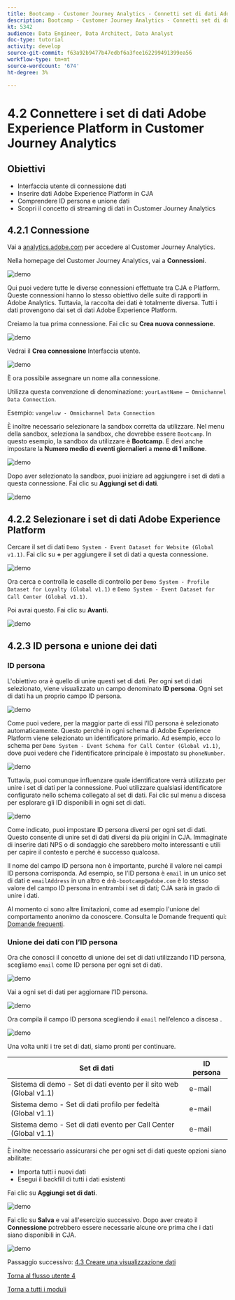 ```yaml
---
title: Bootcamp - Customer Journey Analytics - Connetti set di dati Adobe Experience Platform in Customer Journey Analytics
description: Bootcamp - Customer Journey Analytics - Connetti set di dati Adobe Experience Platform in Customer Journey Analytics
kt: 5342
audience: Data Engineer, Data Architect, Data Analyst
doc-type: tutorial
activity: develop
source-git-commit: f63a92b9477b47edbf6a3fee162299491399ea56
workflow-type: tm+mt
source-wordcount: '674'
ht-degree: 3%

---
```


# 4.2 Connettere i set di dati Adobe Experience Platform in Customer Journey Analytics

## Obiettivi

- Interfaccia utente di connessione dati
- Inserire dati Adobe Experience Platform in CJA
- Comprendere ID persona e unione dati
- Scopri il concetto di streaming di dati in Customer Journey Analytics

## 4.2.1 Connessione

Vai a [analytics.adobe.com](https://analytics.adobe.com) per accedere al Customer Journey Analytics.

Nella homepage del Customer Journey Analytics, vai a **Connessioni**.

![demo](./images/cja2.png)

Qui puoi vedere tutte le diverse connessioni effettuate tra CJA e Platform. Queste connessioni hanno lo stesso obiettivo delle suite di rapporti in Adobe Analytics. Tuttavia, la raccolta dei dati è totalmente diversa. Tutti i dati provengono dai set di dati Adobe Experience Platform.

Creiamo la tua prima connessione. Fai clic su **Crea nuova connessione**.

![demo](./images/cja4.png)

Vedrai il **Crea connessione** Interfaccia utente.

![demo](./images/cja5.png)

È ora possibile assegnare un nome alla connessione.

Utilizza questa convenzione di denominazione: `yourLastName – Omnichannel Data Connection`.

Esempio: `vangeluw - Omnichannel Data Connection`

È inoltre necessario selezionare la sandbox corretta da utilizzare. Nel menu della sandbox, seleziona la sandbox, che dovrebbe essere `Bootcamp`. In questo esempio, la sandbox da utilizzare è **Bootcamp**. E devi anche impostare la **Numero medio di eventi giornalieri** a **meno di 1 milione**.

![demo](./images/cjasb.png)

Dopo aver selezionato la sandbox, puoi iniziare ad aggiungere i set di dati a questa connessione. Fai clic su **Aggiungi set di dati**.

![demo](./images/cjasb1.png)

## 4.2.2 Selezionare i set di dati Adobe Experience Platform

Cercare il set di dati `Demo System - Event Dataset for Website (Global v1.1)`. Fai clic su **+** per aggiungere il set di dati a questa connessione.

![demo](./images/cja7.png)

Ora cerca e controlla le caselle di controllo per `Demo System - Profile Dataset for Loyalty (Global v1.1)` e `Demo System - Event Dataset for Call Center (Global v1.1)`.

Poi avrai questo. Fai clic su **Avanti**.

![demo](./images/cja9.png)

## 4.2.3 ID persona e unione dei dati

### ID persona

L&#39;obiettivo ora è quello di unire questi set di dati. Per ogni set di dati selezionato, viene visualizzato un campo denominato **ID persona**. Ogni set di dati ha un proprio campo ID persona.

![demo](./images/cja11.png)

Come puoi vedere, per la maggior parte di essi l’ID persona è selezionato automaticamente. Questo perché in ogni schema di Adobe Experience Platform viene selezionato un identificatore primario. Ad esempio, ecco lo schema per `Demo System - Event Schema for Call Center (Global v1.1)`, dove puoi vedere che l’identificatore principale è impostato su `phoneNumber`.

![demo](./images/cja13.png)

Tuttavia, puoi comunque influenzare quale identificatore verrà utilizzato per unire i set di dati per la connessione. Puoi utilizzare qualsiasi identificatore configurato nello schema collegato al set di dati. Fai clic sul menu a discesa per esplorare gli ID disponibili in ogni set di dati.

![demo](./images/cja14.png)

Come indicato, puoi impostare ID persona diversi per ogni set di dati. Questo consente di unire set di dati diversi da più origini in CJA. Immaginate di inserire dati NPS o di sondaggio che sarebbero molto interessanti e utili per capire il contesto e perché è successo qualcosa.

Il nome del campo ID persona non è importante, purché il valore nei campi ID persona corrisponda. Ad esempio, se l’ID persona è `email` in un unico set di dati e `emailAddress` in un altro e `dnb-bootcamp@adobe.com` è lo stesso valore del campo ID persona in entrambi i set di dati; CJA sarà in grado di unire i dati.

Al momento ci sono altre limitazioni, come ad esempio l&#39;unione del comportamento anonimo da conoscere. Consulta le Domande frequenti qui: [Domande frequenti](https://experienceleague.adobe.com/docs/analytics-platform/using/cja-overview/cja-faq.html?lang=it).

### Unione dei dati con l’ID persona

Ora che conosci il concetto di unione dei set di dati utilizzando l’ID persona, scegliamo `email` come ID persona per ogni set di dati.

![demo](./images/cja15.png)

Vai a ogni set di dati per aggiornare l’ID persona.

![demo](./images/cja12a.png)

Ora compila il campo ID persona scegliendo il `email` nell’elenco a discesa .

![demo](./images/cja17.png)

Una volta uniti i tre set di dati, siamo pronti per continuare.

| Set di dati | ID persona |
| ----------------- |-------------| 
| Sistema di demo - Set di dati evento per il sito web (Global v1.1) | e-mail |
| Sistema demo - Set di dati profilo per fedeltà (Global v1.1) | e-mail |
| Sistema demo - Set di dati evento per Call Center (Global v1.1) | e-mail |

È inoltre necessario assicurarsi che per ogni set di dati queste opzioni siano abilitate:

- Importa tutti i nuovi dati
- Esegui il backfill di tutti i dati esistenti

Fai clic su **Aggiungi set di dati**.

![demo](./images/cja16.png)

Fai clic su **Salva** e vai all&#39;esercizio successivo.
Dopo aver creato il **Connessione** potrebbero essere necessarie alcune ore prima che i dati siano disponibili in CJA.

![demo](./images/cja20.png)

Passaggio successivo: [4.3 Creare una visualizzazione dati](./ex3.md)

[Torna al flusso utente 4](./uc4.md)

[Torna a tutti i moduli](./../../overview.md)
